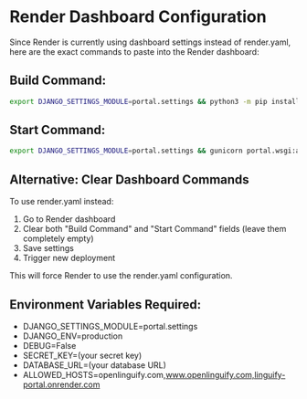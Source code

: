 # Render Dashboard Configuration

Since Render is currently using dashboard settings instead of render.yaml, here are the exact commands to paste into the Render dashboard:

## Build Command:
```bash
export DJANGO_SETTINGS_MODULE=portal.settings && python3 -m pip install --upgrade pip && python3 -m pip install -r requirements.txt && python3 manage.py collectstatic --noinput && python3 manage.py migrate
```

## Start Command:
```bash
export DJANGO_SETTINGS_MODULE=portal.settings && gunicorn portal.wsgi:application --bind 0.0.0.0:$PORT --workers 2 --timeout 120
```

## Alternative: Clear Dashboard Commands

To use render.yaml instead:
1. Go to Render dashboard
2. Clear both "Build Command" and "Start Command" fields (leave them completely empty)
3. Save settings
4. Trigger new deployment

This will force Render to use the render.yaml configuration.

## Environment Variables Required:
- DJANGO_SETTINGS_MODULE=portal.settings
- DJANGO_ENV=production
- DEBUG=False
- SECRET_KEY=(your secret key)
- DATABASE_URL=(your database URL)
- ALLOWED_HOSTS=openlinguify.com,www.openlinguify.com,linguify-portal.onrender.com